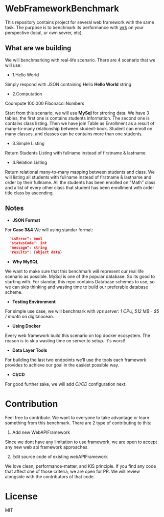 # WebFrameworkBenchmark
This repository contains project for several web framework with the same task. The purpose is to benchmark its performance with [wrk](https://github.com/wg/wrk) on your perspective (local, ur own sevrer, etc).

## What are we building
We will benchmarking with real-life scenario. There are 4 scenario that we will use:

- 1.Hello World

Simply respond with JSON containing Hello __Hello World__ string.

- 2.Computation

Coompute 100.000 Fibonacci Numbers

Start from this scenario, we will use __MySql__ for stroring data. 
We have 3 tables, the first one is contains students information. The second one is contains class listing. Then we have join Table as Enrollment as a result of many-to-many relationship between student-book. Student can enroll on many classes, and classes can be contains more than one students.

- 3.Simple Listing

Return Students Listing with fullname instead of firstname & lastname

- 4.Relation Listing

Return relational many-to-many mapping between students and class. We will listing  all students with fullname instead of firstname & lastname and order by their fullname. All the students has been enrolled on "Math" class and a list of every other class that student has been enrollment with order title class by ascending.

## Notes

- __JSON Format__

For __Case 3&4__ We will using standar format:

```json
  "isError": bool
  "statusCode": int
  "message": string
  "results": {object data}
```

- __Why MySQL__

We want to make sure that this benchmark will represent our real life scenario as possible. MySql is one of the popular database. So its good to starting with. For standar, this repo contains Database schemes to use, so we can skip thinking and wasting time to build our preferable database scheme.

- __Testing Environment__

For simple use case, we will benchmark with _vps server: 1 CPU, 512 MB - $5 / month_ on digitalocean. 

- __Using Docker__

Every web framework build this scenario on top docker ecosystem. The reason is to skip wasting time on server to setup. It's worst!

- __Data Layer Tools__

For building the last two endpoints we’ll use the tools each framework provides to achieve our goal in the easiest possible way.

- __CI/CD__

For good further sake, we will add _CI/CD_ configuration next.

# Contribution
Feel free to contribute. We want to everyone to take advantage or learn something from this benchmark. There are 2 type of contributing to this:

1. Add new WebAPIFramework

Since we dont have any limitation to use framework, we are open to accept any new web api framework approaches.

2. Edit source code of existing webAPIFramework

We love clean, performance-matter, and KIS principle. If you find any code that affect one of those criteria, we are open for PR. We will review alongside with the contributors of that code.

# License
MIT


